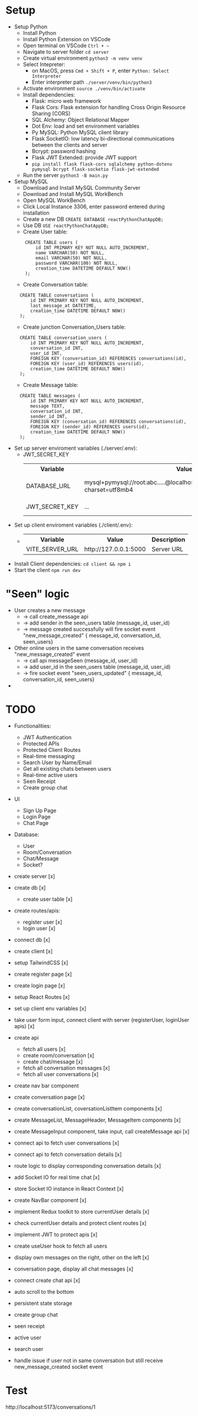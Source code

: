 # Setup

- Setup Python
  - Install Python
  - Install Python Extension on VSCode
  - Open terminal on VSCode `Ctrl + ~`
  - Navigate to server folder `cd server`
  - Create virtual environment `python3 -m venv venv`
  - Select Intepreter:
    - on MacOS, press `Cmd + Shift + P`, enter `Python: Select Interpreter`
    - Enter interpreter path `./server/venv/bin/python3`
  - Activate environment `source ./venv/bin/activate`
  - Install dependencies:
    - Flask: micro web framework
    - Flask Cors: Flask extension for handling Cross Origin Resource Sharing (CORS)
    - SQL Alchemy: Object Relational Mapper
    - Dot Env: load and set environment variables
    - Py MySQL: Python MySQL client library
    - Flask SocketIO: low latency bi-directional communications between the clients and server
    - Bcrypt: password hashing
    - Flask JWT Extended: provide JWT support
    - `pip install flask flask-cors sqlalchemy python-dotenv pymysql bcrypt flask-socketio flask-jwt-extended`
  - Run the server `python3 -B main.py`
- Setup MySQL
  - Download and Install MySQL Community Server
  - Download and Install MySQL WorkBench
  - Open MySQL WorkBench
  - Click Local Instance 3306, enter password entered during installation
  - Create a new DB `CREATE DATABASE reactPythonChatAppDB;`
  - Use DB `USE reactPythonChatAppDB;`
  - Create User table:
  ```
      CREATE TABLE users (
          id INT PRIMARY KEY NOT NULL AUTO_INCREMENT,
          name VARCHAR(50) NOT NULL,
          email VARCHAR(50) NOT NULL,
          password VARCHAR(100) NOT NULL,
          creation_time DATETIME DEFAULT NOW()
      );
  ```
  - Create Conversation table:
  ```
    CREATE TABLE conversations (
        id INT PRIMARY KEY NOT NULL AUTO_INCREMENT,
        last_message_at DATETIME,
        creation_time DATETIME DEFAULT NOW()
    );
  ```
  - Create junction Conversation_Users table:
  ```
    CREATE TABLE conversation_users (
        id INT PRIMARY KEY NOT NULL AUTO_INCREMENT,
        conversation_id INT,
        user_id INT,
        FOREIGN KEY (conversation_id) REFERENCES conversations(id),
        FOREIGN KEY (user_id) REFERENCES users(id),
        creation_time DATETIME DEFAULT NOW()
    );
  ```
  - Create Message table:
  ```
    CREATE TABLE messages (
        id INT PRIMARY KEY NOT NULL AUTO_INCREMENT,
        message TEXT,
        conversation_id INT,
        sender_id INT,
        FOREIGN KEY (conversation_id) REFERENCES conversations(id),
        FOREIGN KEY (sender_id) REFERENCES users(id),
        creation_time DATETIME DEFAULT NOW()
    );
  ```
- Set up server enviroment variables (./server/.env):
  - <table>
        <tr>
            <th>Variable</th>
            <th>Value</th>
            <th>Description</th>
        </tr>
        <tr>
            <td>DATABASE_URL</td>
            <td>mysql+pymysql://root:abc.....@localhost:3306/reactPythonChatAppDB?charset=utf8mb4</td>
            <td>MySQL Database URL</td>
        </tr>JWT_SECRET_KEY
        <tr>
            <td>JWT_SECRET_KEY</td>
            <td>...</td>
            <td>JWT Secret Key</td>
        </tr>        
    </table>
- Set up client enviroment variables (./client/.env):
  - <table>
        <tr>
            <th>Variable</th>
            <th>Value</th>
            <th>Description</th>
        </tr>
        <tr>
            <td>VITE_SERVER_URL</td>
            <td>http://127.0.0.1:5000</td>
            <td>Server URL</td>
        </tr>
    </table>
- Install Client dependencies: `cd client && npm i`
- Start the client `npm run dev`


# "Seen" logic
- User creates a new message 
  - -> call create_message api 
  - -> add sender in the seen_users table (message_id, user_id) 
  - -> message created successfully will fire socket event "new_message_created" { message_id, conversation_id, seen_users}
- Other online users in the same conversation receives "new_message_created" event
  - -> call api messageSeen (message_id, user_id)
  - -> add user_id in the seen_users table (message_id, user_id)
  - -> fire socket event "seen_users_updated" { message_id, conversation_id, seen_users}
- 


# TODO

- Functionalities:
  - JWT Authentication
  - Protected APIs
  - Protected Client Routes
  - Real-time messaging
  - Search User by Name/Email
  - Get all existing chats between users
  - Real-time active users
  - Seen Receipt
  - Create group chat
- UI
  - Sign Up Page
  - Login Page
  - Chat Page
- Database:

  - User
  - Room/Conversation
  - Chat/Message
  - Socket?

- create server [x]
- create db [x]
  - create user table [x]
- create routes/apis:
  - register user [x]
  - login user [x]
- connect db [x]
- create client [x]
- setup TailwindCSS [x]
- create register page [x]
- create login page [x]
- setup React Routes [x]
- set up client env variables [x]
- take user form input, connect client with server (registerUser, loginUser apis) [x]
- create api
  - fetch all users [x]
  - create room/conversation [x]
  - create chat/message [x]
  - fetch all conversation messages [x]
  - fetch all user conversations [x]
- create nav bar component
- create conversation page [x]
- create conversationList, coversationListItem components [x]
- create MessageList, MessageHeader, MessageItem components [x]
- create MessageInput component, take input, call createMessage api [x]
- connect api to fetch user conversations [x]
- connect api to fetch conversation details [x]
- route logic to display corresponding conversation details [x]
- add Socket IO for real time chat [x]
- store Socket IO instance in React Context [x]
- create NavBar component [x]
- implement Redux toolkit to store currentUser details [x]
- check currentUser details and protect client routes [x]
- implement JWT to protect apis [x]
- create useUser hook to fetch all users
- display own messages on the right, other on the left [x]
- conversation page, display all chat messages [x]
- connect create chat api [x]
- auto scroll to the bottom
- persistent state storage
- create group chat
- seen receipt
- active user
- search user
- handle issue if user not in same conversation but still receive new_message_created socket event

# Test

http://localhost:5173/conversations/1
